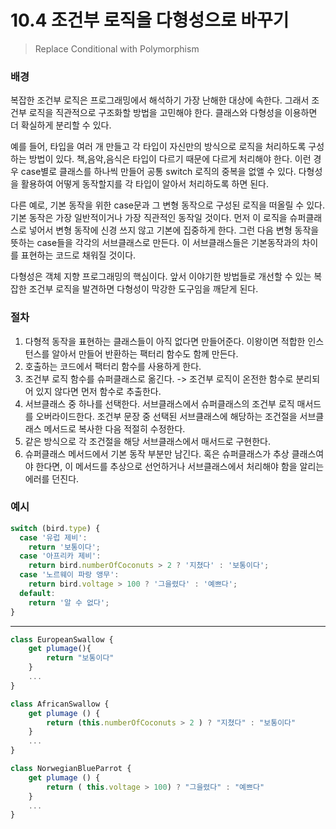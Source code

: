 # 10.4 조건부 로직을 다형성으로 바꾸기

> Replace Conditional with Polymorphism

### 배경

복잡한 조건부 로직은 프로그래밍에서 해석하기 가장 난해한 대상에 속한다. 그래서 조건부 로직을 직관적으로 구조화할 방법을 고민해야 한다. 클래스와 다형성을 이용하면 더 확실하게 분리할 수 있다.

예를 들어, 타입을 여러 개 만들고 각 타입이 자신만의 방식으로 로직을 처리하도록 구성하는 방법이 있다. 책,음악,음식은 타입이 다르기 때문에 다르게 처리해야 한다. 이런 경우 case별로 클래스를 하나씩 만들어 공통 switch 로직의 중복을 없앨 수 있다. 다형성을 활용하여 어떻게 동작할지를 각 타입이 알아서 처리하도록 하면 된다.

다른 예로, 기본 동작을 위한 case문과 그 변형 동작으로 구성된 로직을 떠올릴 수 있다. 기본 동작은 가장 일반적이거나 가장 직관적인 동작일 것이다. 먼저 이 로직을 슈퍼클래스로 넣어서 변형 동작에 신경 쓰지 않고 기본에 집중하게 한다. 그런 다음 변형 동작을 뜻하는 case들을 각각의 서브클래스로 만든다. 이 서브클래스들은 기본동작과의 차이를 표현하는 코드로 채워질 것이다.

다형성은 객체 지향 프로그래밍의 핵심이다. 앞서 이야기한 방법들로 개선할 수 있는 복잡한 조건부 로직을 발견하면 다형성이 막강한 도구임을 깨닫게 된다.

### 절차

1. 다형적 동작을 표현하는 클래스들이 아직 없다면 만들어준다. 이왕이면 적합한 인스턴스를 알아서 만들어 반환하는 팩터리 함수도 함께 만든다.
2. 호출하는 코드에서 팩터리 함수를 사용하게 한다.
3. 조건부 로직 함수를 슈퍼클래스로 옮긴다.
   -> 조건부 로직이 온전한 함수로 분리되어 있지 않다면 먼저 함수로 추출한다.
4. 서브클래스 중 하나를 선택한다. 서브클래스에서 슈퍼클래스의 조건부 로직 매서드를 오버라이드한다. 조건부 문장 중 선택된 서브클래스에 해당하는 조건절을 서브클래스 메서드로 복사한 다음 적절히 수정한다.
5. 같은 방식으로 각 조건절을 해당 서브클래스에서 매서드로 구현한다.
6. 슈퍼클래스 메서드에서 기본 동작 부분만 남긴다. 혹은 슈퍼클래스가 추상 클래스여야 한다면, 이 메서드를 추상으로 선언하거나 서브클래스에서 처리해야 함을 알리는 에러를 던진다.

### 예시

```jsx
switch (bird.type) {
  case '유럽 제비':
    return '보통이다';
  case '아프리카 제비':
    return bird.numberOfCoconuts > 2 ? '지쳤다' : '보통이다';
  case '노르웨이 파랑 앵무':
    return bird.voltage > 100 ? '그을렸다' : '예쁘다';
  default:
    return '알 수 없다';
}
```

---

```jsx
class EuropeanSwallow {
    get plumage(){
        return "보통이다"
    }
    ...
}

class AfricanSwallow {
    get plumage () {
        return (this.numberOfCoconuts > 2 ) ? "지쳤다" : "보통이다"
    }
    ...
}

class NorwegianBlueParrot {
    get plumage () {
        return ( this.voltage > 100) ? "그을렸다" : "예쁘다"
    }
    ...
}
```
